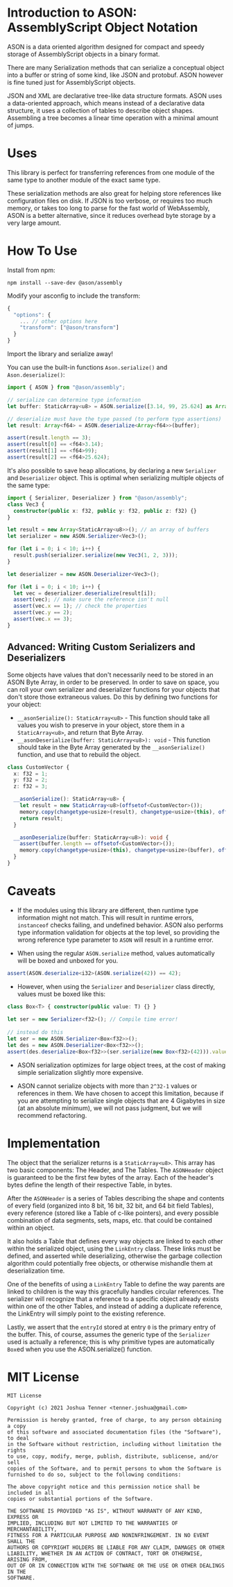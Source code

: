 # Introduction to ASON: AssemblyScript Object Notation

ASON is a data oriented algorithm designed for compact and speedy storage of AssemblyScript objects in a binary format.

There are many Serialization methods that can serialize a conceptual object into a buffer or string of some kind, like JSON and protobuf. ASON however is fine tuned just for AssemblyScript objects.

JSON and XML are declarative tree-like data structure formats. ASON uses a data-oriented approach, which means instead of a declarative data structure, it uses a collection of tables to describe object shapes. Assembling a tree becomes a linear time operation with a minimal amount of jumps.

# Uses

This library is perfect for transferring references from one module of the same type to another module of the exact same type.

These serialization methods are also great for helping store references like configuration files on disk. If JSON is too verbose, or requires too much memory, or takes too long to parse for the fast world of WebAssembly, ASON is a better alternative, since it reduces overhead byte storage by a very large amount.

# How To Use

Install from npm:

```
npm install --save-dev @ason/assembly
```

Modify your asconfig to include the transform:

```ts
{
  "options": {
    ... // other options here
    "transform": ["@ason/transform"]
  }
}
```

Import the library and serialize away!

You can use the built-in functions `Ason.serialize()` and `Ason.deserialize()`:

```ts
import { ASON } from "@ason/assembly";

// serialize can determine type information
let buffer: StaticArray<u8> = ASON.serialize([3.14, 99, 25.624] as Array<f64>);

// deserialize must have the type passed (to perform type assertions)
let result: Array<f64> = ASON.deserialize<Array<f64>>(buffer);

assert(result.length == 3);
assert(result[0] == <f64>3.14);
assert(result[1] == <f64>99);
assert(result[2] == <f64>25.624);
```

It's also possible to save heap allocations, by declaring a new `Serializer` and `Deserializer` object. This is optimal when serializing multiple objects of the same type:

```ts
import { Serializer, Deserializer } from "@ason/assembly";
class Vec3 {
  constructor(public x: f32, public y: f32, public z: f32) {}
}

let result = new Array<StaticArray<u8>>(); // an array of buffers
let serializer = new ASON.Serializer<Vec3>();

for (let i = 0; i < 10; i++) {
  result.push(serializer.serialize(new Vec3(1, 2, 3)));
}

let deserializer = new ASON.Deserializer<Vec3>();

for (let i = 0; i < 10; i++) {
  let vec = deserializer.deserialize(result[i]);
  assert(vec); // make sure the reference isn't null
  assert(vec.x == 1); // check the properties
  assert(vec.y == 2);
  assert(vec.x == 3);
}
```

## Advanced: Writing Custom Serializers and Deserializers

Some objects have values that don't necessarily need to be stored in an ASON Byte Array, in order to be preserved. In order to save on space, you can roll your own serializer and deserializer functions for your objects that don't store those extraneous values. Do this by defining two functions for your object:

- `__asonSerialize(): StaticArray<u8>` - This function should take all values you wish to preserve in your object, store them in a `StaticArray<u8>`, and return that Byte Array.
- `__asonDeserialize(buffer: StaticArray<u8>): void` - This function should take in the Byte Array generated by the `__asonSerialize()` function, and use that to rebuild the object. 

```ts
class CustomVector {
  x: f32 = 1;
  y: f32 = 2;
  z: f32 = 3;

  __asonSerialize(): StaticArray<u8> {
    let result = new StaticArray<u8>(offsetof<CustomVector>());
    memory.copy(changetype<usize>(result), changetype<usize>(this), offsetof<CustomVector>());
    return result;
  }

  __asonDeserialize(buffer: StaticArray<u8>): void {
    assert(buffer.length == offsetof<CustomVector>());
    memory.copy(changetype<usize>(this), changetype<usize>(buffer), offsetof<CustomVector>());
  }
}
```

# Caveats

- If the modules using this library are different, then runtime type information might not match. This will result in runtime errors, `instanceof` checks failing, and undefined behavior. ASON also performs type information validation for objects at the top level, so providing the wrong reference type parameter to `ASON` will result in a runtime error.

- When using the regular `ASON.serialize` method, values automatically will be boxed and unboxed for you.  
  
```ts  
assert(ASON.deserialize<i32>(ASON.serialize(42)) == 42);  
```  

- However, when using the `Serializer` and `Deserializer` class directly, values must be boxed like this:  
  
```ts  
class Box<T> { constructor(public value: T) {} }  
  
let ser = new Serializer<f32>(); // Compile time error!  
  
// instead do this  
let ser = new ASON.Serializer<Box<f32>>();  
let des = new ASON.Deserializer<Box<f32>>();  
assert(des.deserialize<Box<f32>>(ser.serialize(new Box<f32>(42))).value == <f32>42);  
```  

- ASON serialization optimizes for large object trees, at the cost of making simple serialization slightly more expensive.

- ASON cannot serialize objects with more than `2^32-1` values or references in them. We have chosen to accept this limitation, because if you are attempting to serialize single objects that are 4 Gigabytes in size (at an absolute minimum), we will not pass judgment, but we will recommend refactoring.

# Implementation

The object that the serializer returns is a `StaticArray<u8>`. This array has two basic components: The Header, and The Tables. The `ASONHeader` object is guaranteed to be the first few bytes of the array. Each of the header's bytes define the length of their respective Table, in bytes. 

After the `ASONHeader` is a series of Tables describing the shape and contents of every field (organized into 8 bit, 16 bit, 32 bit, and 64 bit field Tables), every reference (stored like a Table of c-like pointers), and every possible combination of data segments, sets, maps, etc. that could be contained within an object.

It also holds a Table that defines every way objects are linked to each other within the serialized object, using the `LinkEntry` class. These links must be defined, and asserted while deserializing, otherwise the garbage collection algorithm could potentially free objects, or otherwise mishandle them at deserialization time. 

One of the benefits of using a `LinkEntry` Table to define the way parents are linked to children is the way this gracefully handles circular references. The serializer will recognize that a reference to a specific object already exists within one of the other Tables, and instead of adding a duplicate reference, the LinkEntry will simply point to the existing reference.

Lastly, we assert that the `entryId` stored at entry `0` is the primary entry of the buffer. This, of course, assumes the generic type of the `Serializer` used is actually a reference; this is why primitive types are automatically `Box`ed when you use the ASON.serialize() function.

# MIT License

```
MIT License

Copyright (c) 2021 Joshua Tenner <tenner.joshua@gmail.com>

Permission is hereby granted, free of charge, to any person obtaining a copy
of this software and associated documentation files (the "Software"), to deal
in the Software without restriction, including without limitation the rights
to use, copy, modify, merge, publish, distribute, sublicense, and/or sell
copies of the Software, and to permit persons to whom the Software is
furnished to do so, subject to the following conditions:

The above copyright notice and this permission notice shall be included in all
copies or substantial portions of the Software.

THE SOFTWARE IS PROVIDED "AS IS", WITHOUT WARRANTY OF ANY KIND, EXPRESS OR
IMPLIED, INCLUDING BUT NOT LIMITED TO THE WARRANTIES OF MERCHANTABILITY,
FITNESS FOR A PARTICULAR PURPOSE AND NONINFRINGEMENT. IN NO EVENT SHALL THE
AUTHORS OR COPYRIGHT HOLDERS BE LIABLE FOR ANY CLAIM, DAMAGES OR OTHER
LIABILITY, WHETHER IN AN ACTION OF CONTRACT, TORT OR OTHERWISE, ARISING FROM,
OUT OF OR IN CONNECTION WITH THE SOFTWARE OR THE USE OR OTHER DEALINGS IN THE
SOFTWARE.
```
